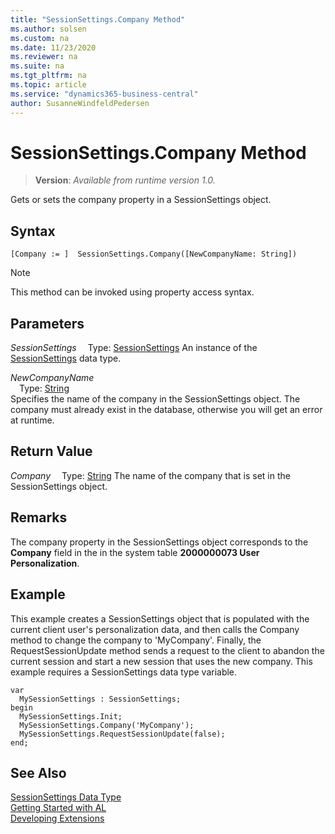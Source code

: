 ```yaml
---
title: "SessionSettings.Company Method"
ms.author: solsen
ms.custom: na
ms.date: 11/23/2020
ms.reviewer: na
ms.suite: na
ms.tgt_pltfrm: na
ms.topic: article
ms.service: "dynamics365-business-central"
author: SusanneWindfeldPedersen
---
```

[//]: # (START>DO_NOT_EDIT)
[//]: # (IMPORTANT:Do not edit any of the content between here and the END>DO_NOT_EDIT.)
[//]: # (Any modifications should be made in the .xml files in the ModernDev repo.)
# SessionSettings.Company Method
> **Version**: _Available from runtime version 1.0._

Gets or sets the company property in a SessionSettings object.


## Syntax
```
[Company := ]  SessionSettings.Company([NewCompanyName: String])
```
> [!NOTE]
> This method can be invoked using property access syntax.
## Parameters
*SessionSettings*
&emsp;Type: [SessionSettings](sessionsettings-data-type.md)
An instance of the [SessionSettings](sessionsettings-data-type.md) data type.

*NewCompanyName*  
&emsp;Type: [String](../string/string-data-type.md)  
Specifies the name of the company in the SessionSettings object. The company must already exist in the database, otherwise you will get an error at runtime.
        


## Return Value
*Company*
&emsp;Type: [String](../string/string-data-type.md)
The name of the company that is set in the SessionSettings object.
      


[//]: # (IMPORTANT: END>DO_NOT_EDIT)

## Remarks
The company property in the SessionSettings object corresponds to the **Company** field in the in the system table **2000000073 User Personalization**.

## Example
This example creates a SessionSettings object that is populated with the current client user's personalization data, and then calls the Company method to change the company to 'MyCompany'. Finally, the RequestSessionUpdate method sends a request to the client to abandon the current session and start a new session that uses the new company. This example requires a SessionSettings data type variable.

```al
var
  MySessionSettings : SessionSettings;
begin
  MySessionSettings.Init;
  MySessionSettings.Company('MyCompany');
  MySessionSettings.RequestSessionUpdate(false);
end;  
```  


## See Also
[SessionSettings Data Type](sessionsettings-data-type.md)  
[Getting Started with AL](../../devenv-get-started.md)  
[Developing Extensions](../../devenv-dev-overview.md)